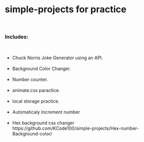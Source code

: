 # simple-projects for practice
<br>
<h3>Includes:</h3>
<br>
<ul>
<li>Chuck Norris Joke Generator using an API.</li>
<br>
<li>Background Color Changer.</li>
<br>
<li>Number counter.</li>
<br>
<li>animate.css paractice.</li>
<br>
<li>local storage practice.</li>
<br>
  <li>Automaticaly Increment number</li>
<br>
  <li>Hex background css changer</li>
  https://github.com/KCode100/simple-projects/Hex-number-Background-color/
  
</ul>
